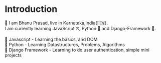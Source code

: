 <h1>Introduction</h2>
👳 I am Bhanu Prasad, live in Karnataka,India(🇮🇳).<br>
I am currently learning JavaScript ⏰, Python 🐍 and Django-Framework 🧰.<br><br>
  📖 Javascript - Learning the basics, and DOM <br>
  📖 Python - Learning Datastructures, Problems, Algorithms<br>
  📖 Django Framework - Learning to do user authentication, simple mini projects<br>
  
  

